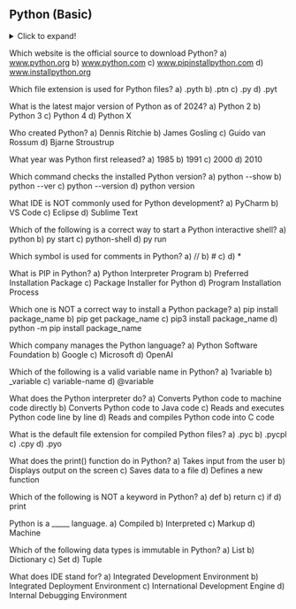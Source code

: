 ## Python (Basic)

<details>
  <summary>Click to expand!</summary>

  <!-- Scrollable area -->
  <div style="max-height:200px; overflow:auto; border:1px solid #ccc; padding:10px;">
  
  Your long text goes here...
  Line 1  
  Line 2  
  Line 3  
  Line 4  
  Line 5  
  Line 6  
  Line 7  
  Line 8  
  Line 9  
  Line 10  

  </div>
</details>




Which website is the official source to download Python?
a) www.python.org
b) www.python.com
c) www.pipinstallpython.com
d) www.installpython.org

Which file extension is used for Python files?
a) .pyth
b) .ptn
c) .py
d) .pyt

What is the latest major version of Python as of 2024?
a) Python 2
b) Python 3
c) Python 4
d) Python X

Who created Python?
a) Dennis Ritchie
b) James Gosling
c) Guido van Rossum
d) Bjarne Stroustrup

What year was Python first released?
a) 1985
b) 1991
c) 2000
d) 2010

Which command checks the installed Python version?
a) python --show
b) python --ver
c) python --version
d) python version

What IDE is NOT commonly used for Python development?
a) PyCharm
b) VS Code
c) Eclipse
d) Sublime Text

Which of the following is a correct way to start a Python interactive shell?
a) python
b) py start
c) python-shell
d) py run

Which symbol is used for comments in Python?
a) //
b) #
c) <!-- -->
d) *

What is PIP in Python?
a) Python Interpreter Program
b) Preferred Installation Package
c) Package Installer for Python
d) Program Installation Process

Which one is NOT a correct way to install a Python package?
a) pip install package_name
b) pip get package_name
c) pip3 install package_name
d) python -m pip install package_name

Which company manages the Python language?
a) Python Software Foundation
b) Google
c) Microsoft
d) OpenAI

Which of the following is a valid variable name in Python?
a) 1variable
b) _variable
c) variable-name
d) @variable

What does the Python interpreter do?
a) Converts Python code to machine code directly
b) Converts Python code to Java code
c) Reads and executes Python code line by line
d) Reads and compiles Python code into C code

What is the default file extension for compiled Python files?
a) .pyc
b) .pycpl
c) .cpy
d) .pyo

What does the print() function do in Python?
a) Takes input from the user
b) Displays output on the screen
c) Saves data to a file
d) Defines a new function

Which of the following is NOT a keyword in Python?
a) def
b) return
c) if
d) print

Python is a _____ language.
a) Compiled
b) Interpreted
c) Markup
d) Machine

Which of the following data types is immutable in Python?
a) List
b) Dictionary
c) Set
d) Tuple

What does IDE stand for?
a) Integrated Development Environment
b) Integrated Deployment Environment
c) International Development Engine
d) Internal Debugging Environment
